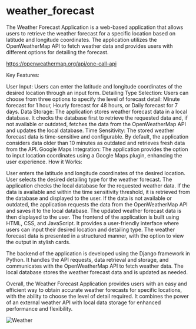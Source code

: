 # weather_forecast

The Weather Forecast Application is a web-based application that allows users to retrieve the weather forecast for a specific location based on latitude and longitude coordinates. 
The application utilizes the OpenWeatherMap API to fetch weather data and provides users with different options for detailing the forecast.

https://openweathermap.org/api/one-call-api

Key Features:

User Input: Users can enter the latitude and longitude coordinates of the desired location through an input form.
Detailing Type Selection: Users can choose from three options to specify the level of forecast detail: Minute forecast for 1 hour, Hourly forecast for 48 hours, or Daily forecast for 7 days.
Data Storage: The application stores weather forecast data in a local database. It checks the database first to retrieve the requested data and, if not available or outdated, fetches the data from the OpenWeatherMap API and updates the local database.
Time Sensitivity: The stored weather forecast data is time-sensitive and configurable. By default, the application considers data older than 10 minutes as outdated and retrieves fresh data from the API.
Google Maps Integration: The application provides the option to input location coordinates using a Google Maps plugin, enhancing the user experience.
How it Works:

User enters the latitude and longitude coordinates of the desired location.
User selects the desired detailing type for the weather forecast.
The application checks the local database for the requested weather data.
If the data is available and within the time sensitivity threshold, it is retrieved from the database and displayed to the user.
If the data is not available or outdated, the application requests the data from the OpenWeatherMap API and saves it to the local database.
The updated weather forecast data is then displayed to the user.
The frontend of the application is built using HTML, CSS, and JavaScript. It provides a user-friendly interface where users can input their desired location and detailing type. The weather forecast data is presented in a structured manner, with the option to view the output in stylish cards.

The backend of the application is developed using the Django framework in Python. It handles the API requests, data retrieval and storage, and communicates with the OpenWeatherMap API to fetch weather data. The local database stores the weather forecast data and is updated as needed.

Overall, the Weather Forecast Application provides users with an easy and efficient way to obtain accurate weather forecasts for specific locations, with the ability to choose the level of detail required. It combines the power of an external weather API with local data storage for enhanced performance and flexibility.

![Weather](https://github.com/gokhlesh-kumar/weather_forecast/assets/104709144/65ae4487-c54d-4088-8982-621618d7db5b)


